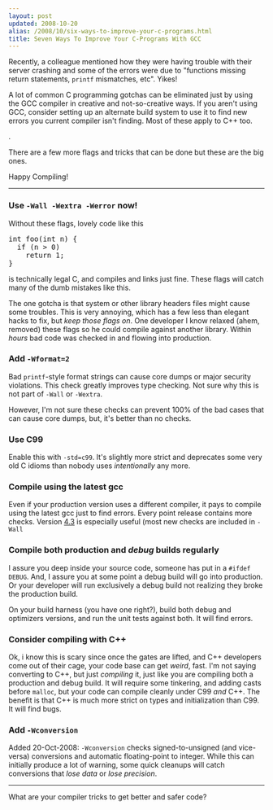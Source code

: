 ```yaml
---
layout: post
updated: 2008-10-20
alias: /2008/10/six-ways-to-improve-your-c-programs.html
title: Seven Ways To Improve Your C-Programs With GCC
---
```

<p>Recently, a colleague mentioned how they were having trouble with their server crashing and some of the errors were due to "functions missing return statements, <code>printf</code> mismatches, etc".   Yikes!
</p>

<p>
 A lot of common C programming gotchas can be eliminated just by using the GCC compiler in creative and not-so-creative ways.  If you aren't using GCC, consider setting up an alternate build system to use it to find new errors you current compiler isn't finding.  Most of these apply to C++ too.
</p>.

<p>There are a few more flags and tricks that can be done but these are the big ones.</p>

<p>Happy Compiling!</p>

<hr />

<h3>Use <code>-Wall -Wextra -Werror</code> now!</h3>

<p>
Without these flags, lovely code like this
</p>
<pre>
int foo(int n) &#123;
  if (n > 0)
    return 1;
&#125;
</pre>

<p> is technically legal C, and compiles and links just fine.  These
flags will catch many of the dumb mistakes like this.</p>

<p>  The one gotcha
is that system or other library headers files might cause some
troubles.  This is very annoying, which has a few less than elegant
hacks to fix, but <i>keep those flags on</i>.  One developer I know
relaxed (ahem, removed) these flags so he could compile against
another library.  Within <i>hours</i> bad code was checked in and
flowing into production.  </p>


<h3>Add <code>-Wformat=2</code></h3>

<p>Bad <code>printf</code>-style format strings can cause core dumps
or major security violations.  This check greatly improves type
checking.  Not sure why this is not part of <code>-Wall</code> or
<code>-Wextra</code>.</p>

<p>However, I'm not sure these checks can prevent 100% of the bad
cases that can cause core dumps, but, it's better than no checks.</p>


<h3>Use C99</h3>

<p>Enable this with <code>-std=c99</code>.  It's slightly more strict and deprecates
some very old C idioms than nobody uses <i>intentionally</i> any more.
</p>

<h3>Compile using the latest gcc</h3>

<p> Even if your production version uses a different compiler, it pays
to compile using the latest gcc just to find errors.  Every point
release contains more checks.  Version <a href="http://gcc.gnu.org/gcc-4.3/changes.html">4.3</a> is especially useful (most new checks are included in <code>-Wall</code></p>

<h3>Compile both  production and <i>debug</i> builds regularly</h3>

<p>I assure you deep inside your source code, someone has put in a
<code>#ifdef DEBUG</code>.  And, I assure you at some point a debug
build will go into production.  Or your developer will run exclusively
a debug build not realizing they broke the production build.</p>

<p> On your build harness (you have one right?), build both debug and
optimizers versions, and run the unit tests against both.  It will find
errors. </p>

<h3>Consider compiling with C++</h3>

<p>Ok, i know this is scary since once the gates are lifted, and C++
developers come out of their cage, your code base can get
<i>weird</i>, fast.  I'm not saying converting to C++, but just
<i>compiling</i> it, just like you are compiling both a production and
debug build.  It will require some tinkering, and adding casts before
<code>malloc</code>, but your code can compile cleanly under C99 <i>and</i> C++.  The benefit is that C++ is much more strict on types and
initialization than C99.  It will find bugs.</p>

<h3>Add <code>-Wconversion</code></h3>

<p>Added 20-Oct-2008:  <code>-Wconversion</code> checks signed-to-unsigned (and vice-versa) conversions and automatic floating-point to integer.  While this can initially produce a lot of warning, some quick cleanups will catch conversions that <i>lose data</i> or <i>lose precision</i>.
<hr /> 

<p>
What are your compiler tricks to get better and safer code?
</p>
